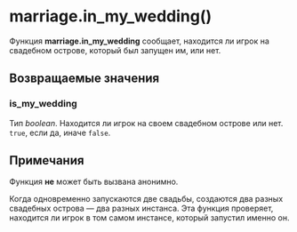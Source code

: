 # marriage.in_my_wedding()
Функция **marriage.in_my_wedding** сообщает, находится ли игрок на свадебном острове, который был запущен им, или нет.

## Возвращаемые значения
### is_my_wedding
Тип *boolean*. Находится ли игрок на своем свадебном острове или нет. `true`, если да, иначе `false`.

## Примечания
Функция **не** может быть вызвана анонимно.

Когда одновременно запускаются две свадьбы, создаются два разных свадебных острова &mdash; два разных инстанса. Эта функция проверяет, находится ли игрок в том самом инстансе, который запустил именно он.